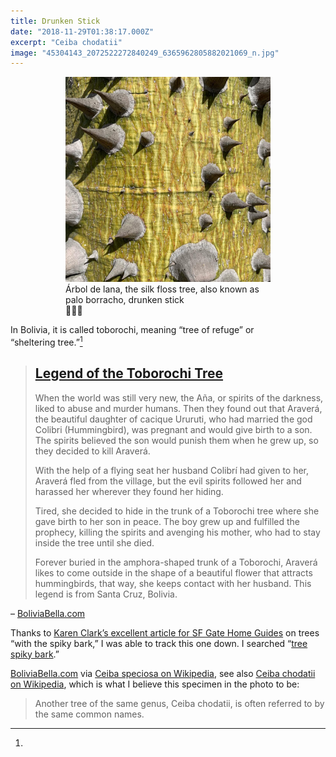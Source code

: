 ```yaml
---
title: Drunken Stick
date: "2018-11-29T01:38:17.000Z"
excerpt: "Ceiba chodatii"
image: "45304143_2072522272840249_6365962805882021069_n.jpg"
---
```


<div style="max-width: 408px; margin: 0 auto"><figure>
<img src="45304143_2072522272840249_6365962805882021069_n.jpg"
     alt="Palo Borracho (Ceiba chodatii)" /><br />
<figcaption style="font-style: normal">Árbol de lana, the silk floss tree,
 also known as palo&nbsp;borracho, drunken&nbsp;stick<br />🦠🌵🌴</figcaption>
</figure></div>

In Bolivia, it is called toborochi, meaning “tree of refuge” or
 “sheltering&nbsp;tree.”[^toborochi]

> ## [Legend of the Toborochi&nbsp;Tree](http://www.boliviabella.com/legend-of-the-toborochi.html)
>
> When the world was still very new, the Aña, or spirits of the darkness, liked to abuse and murder humans. Then they found out that Araverá, the beautiful daughter of cacique Ururuti, who had married the god Colibri (Hummingbird), was pregnant and would give birth to a son. The spirits believed the son would punish them when he grew up, so they decided to kill&nbsp;Araverá.
>
> With the help of a flying seat her husband Colibrí had given to her, Araverá fled from the village, but the evil spirits followed her and harassed her wherever they found her&nbsp;hiding.
>
> Tired, she decided to hide in the trunk of a Toborochi tree where she gave birth to her son in peace. The boy grew up and fulfilled the prophecy, killing the spirits and avenging his mother, who had to stay inside the tree until she&nbsp;died.
>
> Forever buried in the amphora-shaped trunk of a Toborochi, Araverá likes to come outside in the shape of a beautiful flower that attracts hummingbirds, that way, she keeps contact with her husband. This legend is from Santa&nbsp;Cruz,&nbsp;Bolivia.

– [BoliviaBella.com](http://www.boliviabella.com/legend-of-the-toborochi.html)

Thanks to [Karen Clark’s excellent article for SF Gate Home&nbsp;Guides](https://homeguides.sfgate.com/types-trees-spikes-bark-68119.html)
  on trees “with the spiky bark,” I was able to track this one down. I searched
  “[tree spiky&nbsp;bark](https://start.duckduckgo.com/?q=tree+spiky+bark).”

[^toborochi]:
 [BoliviaBella.com](http://www.boliviabella.com/legend-of-the-toborochi.html)
 via
 [Ceiba speciosa on Wikipedia](https://en.wikipedia.org/wiki/Ceiba_speciosa),
 see also
 [Ceiba chodatii on Wikipedia](https://en.wikipedia.org/wiki/Ceiba_chodatii),
 which is what I believe this specimen in the photo to&nbsp;be:
 > Another tree of the same genus, Ceiba chodatii, is often referred to by the
   same common&nbsp;names.
